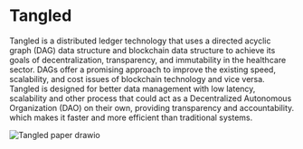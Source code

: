 # Tangled
Tangled is a distributed ledger technology that uses a directed acyclic graph (DAG) data structure and blockchain data structure to achieve its goals of decentralization, transparency, and
immutability in the healthcare sector. DAGs offer a promising approach to improve the existing speed, scalability, and cost issues of blockchain technology and vice versa. Tangled is designed
for better data management with low latency, scalability and other process that could act as a Decentralized Autonomous Organization (DAO) on their own, providing transparency and accountability.
which makes it faster and more efficient than traditional systems.


![Tangled paper drawio](https://github.com/krishnan74/tangled-webapp/assets/94667145/da5247f9-d9c3-43a2-9ad2-834c60e77370)


